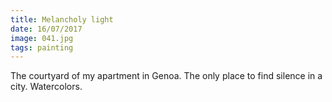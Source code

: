 ```yaml
---
title: Melancholy light
date: 16/07/2017
image: 041.jpg
tags: painting
---
```


The courtyard of my apartment in Genoa. The only place to find silence in a city.
Watercolors.
